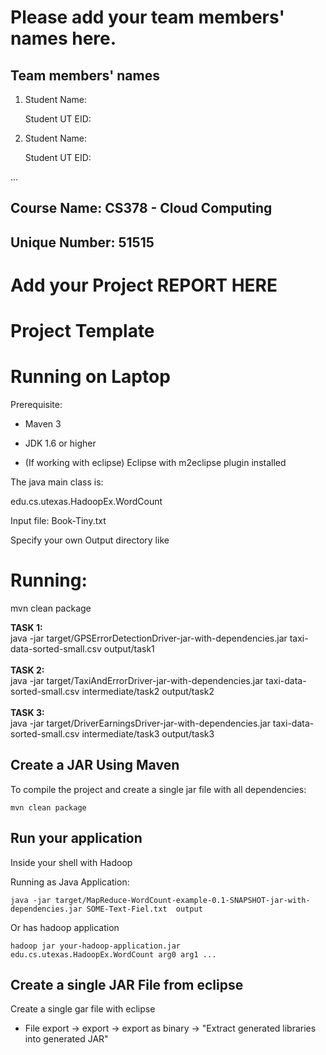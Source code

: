 # Please add your team members' names here. 

## Team members' names 

1. Student Name:

   Student UT EID:

2. Student Name:

   Student UT EID:

 ...

##  Course Name: CS378 - Cloud Computing 

##  Unique Number: 51515
    


# Add your Project REPORT HERE 


# Project Template

# Running on Laptop     ####

Prerequisite:

- Maven 3

- JDK 1.6 or higher

- (If working with eclipse) Eclipse with m2eclipse plugin installed


The java main class is:

edu.cs.utexas.HadoopEx.WordCount 

Input file:  Book-Tiny.txt  

Specify your own Output directory like 

# Running:

mvn clean package

**TASK 1:**<br>
java -jar target/GPSErrorDetectionDriver-jar-with-dependencies.jar taxi-data-sorted-small.csv output/task1
<br>
<br>
**TASK 2:**<br>
java -jar target/TaxiAndErrorDriver-jar-with-dependencies.jar taxi-data-sorted-small.csv intermediate/task2 output/task2
<br>
<br>
**TASK 3:**<br>
java -jar target/DriverEarningsDriver-jar-with-dependencies.jar taxi-data-sorted-small.csv intermediate/task3 output/task3





## Create a JAR Using Maven 

To compile the project and create a single jar file with all dependencies: 
	
```	mvn clean package ```



## Run your application
Inside your shell with Hadoop

Running as Java Application:

```java -jar target/MapReduce-WordCount-example-0.1-SNAPSHOT-jar-with-dependencies.jar SOME-Text-Fiel.txt  output``` 

Or has hadoop application

```hadoop jar your-hadoop-application.jar edu.cs.utexas.HadoopEx.WordCount arg0 arg1 ... ```



## Create a single JAR File from eclipse



Create a single gar file with eclipse 

*  File export -> export  -> export as binary ->  "Extract generated libraries into generated JAR"
